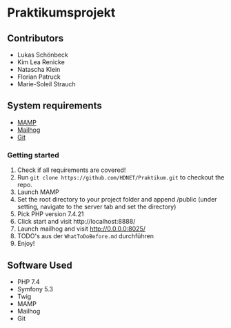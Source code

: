 # Praktikumsprojekt

## Contributors
- Lukas Schönbeck
- Kim Lea Renicke
- Natascha Klein
- Florian Patruck
- Marie-Soleil Strauch

## System requirements
- [MAMP](https://www.mamp.info/)
- [Mailhog](https://github.com/mailhog/MailHog)
- [Git](https://git-scm.com/)

### Getting started
1. Check if all requirements are covered!
2. Run `git clone https://github.com/HDNET/Praktikum.git` to checkout the repo.
3. Launch MAMP
4. Set the root directory to your project folder and append /public (under setting, navigate to the server tab and set the directory)
5. Pick PHP version 7.4.21
6. Click start and visit http://localhost:8888/
7. Launch mailhog and visit http://0.0.0.0:8025/
8. TODO's aus der `WhatToDoBefore.md` durchführen
9. Enjoy!

## Software Used
- PHP 7.4
- Symfony 5.3
- Twig
- MAMP
- Mailhog
- Git


